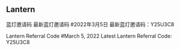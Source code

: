 ## Lantern

蓝灯邀请码 最新蓝灯邀请码
#2022年3月5日 最新蓝灯邀请码：Y25U3C8

Lantern Referral Code
#March 5, 2022 Latest Lantern Referral Code: Y25U3C8
